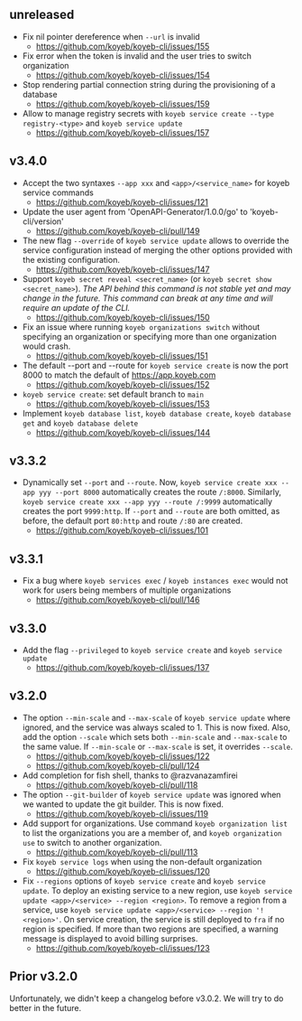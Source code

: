 ## unreleased

* Fix nil pointer dereference when `--url` is invalid
  - https://github.com/koyeb/koyeb-cli/issues/155
* Fix error when the token is invalid and the user tries to switch organization
  - https://github.com/koyeb/koyeb-cli/issues/154
* Stop rendering partial connection string during the provisioning of a database
  - https://github.com/koyeb/koyeb-cli/issues/159
* Allow to manage registry secrets with `koyeb service create --type registry-<type>` and `koyeb service update`
  - https://github.com/koyeb/koyeb-cli/issues/157


## v3.4.0

* Accept the two syntaxes `--app xxx` and `<app>/<service_name>` for koyeb service commands
  - https://github.com/koyeb/koyeb-cli/issues/121
* Update the user agent from 'OpenAPI-Generator/1.0.0/go' to 'koyeb-cli/version'
  - https://github.com/koyeb/koyeb-cli/pull/149
* The new flag `--override` of `koyeb service update` allows to override the service configuration instead of merging the other options provided with the existing configuration.
  - https://github.com/koyeb/koyeb-cli/issues/147
* Support `koyeb secret reveal <secret_name>` (or `koyeb secret show <secret_name>`). *The API behind this command is not stable yet and may change in the future. This command can break at any time and will require an update of the CLI.*
  - https://github.com/koyeb/koyeb-cli/issues/150
* Fix an issue where running `koyeb organizations switch` without specifying an organization or specifying more than one organization would crash.
  - https://github.com/koyeb/koyeb-cli/issues/151
* The default --port and --route for `koyeb service create` is now the port 8000 to match the default of https://app.koyeb.com
  - https://github.com/koyeb/koyeb-cli/issues/152
* `koyeb service create`: set default branch to `main`
  - https://github.com/koyeb/koyeb-cli/issues/153
* Implement `koyeb database list`, `koyeb database create`, `koyeb database get` and `koyeb database delete`
  - https://github.com/koyeb/koyeb-cli/issues/144


## v3.3.2

* Dynamically set `--port` and `--route`. Now, `koyeb service create xxx --app yyy --port 8000` automatically creates the route `/:8000`. Similarly, `koyeb service create xxx --app yyy --route /:9999` automatically creates the port `9999:http`. If `--port` and `--route` are both omitted, as before, the default port `80:http` and route `/:80` are created.
  - https://github.com/koyeb/koyeb-cli/issues/101

## v3.3.1

* Fix a bug where `koyeb services exec` / `koyeb instances exec` would not work for users being members of multiple organizations
  - https://github.com/koyeb/koyeb-cli/pull/146

## v3.3.0

* Add the flag `--privileged` to `koyeb service create` and `koyeb service update`
  - https://github.com/koyeb/koyeb-cli/issues/137

## v3.2.0

* The option `--min-scale` and `--max-scale` of `koyeb service update` where ignored, and the service was always scaled to 1. This is now fixed. Also, add the option `--scale` which sets both `--min-scale` and `--max-scale` to the same value. If `--min-scale` or `--max-scale` is set, it overrides `--scale`.
  - https://github.com/koyeb/koyeb-cli/issues/122
  - https://github.com/koyeb/koyeb-cli/pull/124
* Add completion for fish shell, thanks to @razvanazamfirei
  - https://github.com/koyeb/koyeb-cli/pull/118
* The option `--git-builder` of `koyeb service update` was ignored when we wanted to update the git builder. This is now fixed.
  - https://github.com/koyeb/koyeb-cli/issues/119
* Add support for organizations. Use command `koyeb organization list` to list the organizations you are a member of, and `koyeb organization use` to switch to another organization.
  - https://github.com/koyeb/koyeb-cli/pull/113
* Fix `koyeb service logs` when using the non-default organization
  - https://github.com/koyeb/koyeb-cli/issues/120
* Fix `--regions` options of `koyeb service create` and `koyeb service update`. To deploy an existing service to a new region, use `koyeb service update <app>/<service> --region <region>`. To remove a region from a service, use `koyeb service update <app>/<service> --region '!<region>'`. On service creation, the service is still deployed to `fra` if no region is specified. If more than two regions are specified, a warning message is displayed to avoid billing surprises.
  - https://github.com/koyeb/koyeb-cli/issues/123

## Prior v3.2.0

Unfortunately, we didn't keep a changelog before v3.0.2. We will try to do better in the future.
